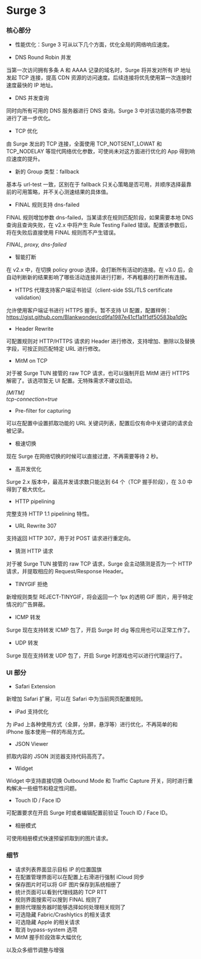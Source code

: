 # Surge 3

### 核心部分

- 性能优化：Surge 3 可从以下几个方面，优化全局的网络响应速度。

* DNS Round Robin 并发

当第一次访问拥有多条 A 和 AAAA 记录的域名时，Surge 将并发对所有 IP 地址发起 TCP 连接，提高 CDN 资源的访问速度。后续连接将优先使用第一次连接时速度最快的 IP 地址。

* DNS 并发查询

同时向所有可用的 DNS 服务器进行 DNS 查询。Surge 3 中对该功能的各项参数进行了进一步优化。

* TCP 优化

由 Surge 发出的 TCP 连接，全面使用 TCP\_NOTSENT\_LOWAT 和 TCP\_NODELAY 等现代网络优化参数，可使尚未对这方面进行优化的 App 得到响应速度的提升。

- 新的 Group 类型：fallback

基本与 url-test 一致，区别在于 fallback 只关心策略是否可用，并顺序选择最靠前的可用策略，并不关心测速结果的具体值。 

- FINAL 规则支持 dns-failed

FINAL 规则增加参数 dns-failed，当某请求在规则匹配阶段，如果需要本地 DNS 查询且查询失败，在 v2.x 中将产生 Rule Testing Failed 错误。配置该参数后，将在失败后直接使用 FINAL 规则而不产生错误。

_FINAL, proxy, dns-failed_

- 智能打断

在 v2.x 中，在切换 policy group 选择，会打断所有活动的连接。在 v3.0 后，会自动判断新的结果影响了哪些活动连接并进行打断，不再粗暴的打断所有连接。 

- HTTPS 代理支持客户端证书验证（client-side SSL/TLS certificate validation）

允许使用客户端证书进行 HTTPS 握手。暂不支持 UI 配置，配置样例：https://gist.github.com/Blankwonder/cd9fa1987e41cf1a1f1df50583ba1d9c 

- Header Rewrite

可配置规则对 HTTP/HTTPS 请求的 Header 进行修改，支持增加、删除以及替换字段，可按正则匹配特定 URL 进行修改。

- MitM on TCP

对于被 Surge TUN 接管的 raw TCP 请求，也可以强制开启 MitM 进行 HTTPS 解密了。该选项暂无 UI 配置。无特殊需求不建议启动。

_\[MITM\]_  
_tcp-connection=true_

- Pre-filter for capturing

可以在配置中设置抓取功能的 URL 关键词列表，配置后仅有命中关键词的请求会被记录。

- 极速切换

现在 Surge 在网络切换的时候可以直接过渡，不再需要等待 2 秒。

- 高并发优化

Surge 2.x 版本中，最高并发请求数只能达到 64 个（TCP 握手阶段），在 3.0 中得到了极大优化。

- HTTP pipelining

完整支持 HTTP 1.1 pipelining 特性。

- URL Rewrite 307

支持返回 HTTP 307，用于对 POST 请求进行重定向。 

- 猜测 HTTP 请求

对于被 Surge TUN 接管的 raw TCP 请求，Surge 会主动猜测是否为一个 HTTP 请求，并提取相应的 Request/Response Header。 

- TINYGIF 拒绝

新增规则类型 REJECT-TINYGIF，将会返回一个 1px 的透明 GIF 图片，用于特定情况的广告屏蔽。

- ICMP 转发

Surge 现在支持转发 ICMP 包了，开启 Surge 时 dig 等应用也可以正常工作了。

- UDP 转发

Surge 现在支持转发 UDP 包了，开启 Surge 时游戏也可以进行代理运行了。

### UI 部分

- Safari Extension

新增加 Safari 扩展，可以在 Safari 中为当前网页配置规则。

- iPad 支持优化

为 iPad 上各种使用方式（全屏，分屏，悬浮等）进行优化，不再简单的和 iPhone 版本使用一样的布局方式。

- JSON Viewer

抓取内容的 JSON 浏览器支持代码高亮了。

- Widget

Widget 中支持直接切换 Outbound Mode 和 Traffic Capture 开关，同时进行重构解决一些细节和稳定性问题。

- Touch ID / Face ID

可配置要求在开启 Surge 时或者编辑配置前验证 Touch ID / Face ID。 

- 相册模式

可使用相册模式快速预留抓取到的图片请求。

###  细节

- 请求列表界面显示目标 IP 的位置国旗  
- 在配置管理界面可以在配置上右滑进行强制 iCloud 同步  
- 保存图片时可以将 GIF 图片保存到系统相册了  
- 统计页面可以看到代理线路的 TCP RTT  
- 规则界面搜索可以搜到 FINAL 规则了  
- 删除代理服务器时能够选择如何处理相关规则了  
- 可选隐藏 Fabric/Crashlytics 的相关请求  
- 可选隐藏 Apple 的相关请求  
- 取消 bypass-system 选项  
- MitM 握手阶段效率大幅优化

以及众多细节调整与增强

